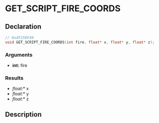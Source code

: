 # GET_SCRIPT_FIRE_COORDS

## Declaration
```cpp
// 0x4F256F49
void GET_SCRIPT_FIRE_COORDS(int fire, float* x, float* y, float* z);
```

### Arguments
- **int:** fire

### Results
- **float*:** x
- **float*:** y
- **float*:** z

## Description
